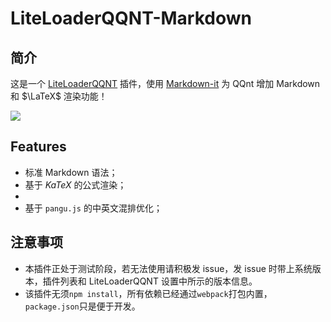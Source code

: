 # LiteLoaderQQNT-Markdown

## 简介

这是一个 [LiteLoaderQQNT](https://github.com/mo-jinran/LiteLoaderQQNT) 插件，使用 [Markdown-it](https://github.com/markdown-it/markdown-it) 为 QQnt 增加 Markdown 和 $\LaTeX$ 渲染功能！

![](https://raw.githubusercontent.com/d0j1a1701/LiteLoaderQQNT-Markdown/main/screenshots/1.png)

## Features

- 标准 Markdown 语法；
- 基于 $KaTeX$ 的公式渲染；
- 
- 基于 `pangu.js` 的中英文混排优化；

## 注意事项

- 本插件正处于测试阶段，若无法使用请积极发 issue，发 issue 时带上系统版本，插件列表和 LiteLoaderQQNT 设置中所示的版本信息。
- 该插件无须`npm install`，所有依赖已经通过`webpack`打包内置，`package.json`只是便于开发。
